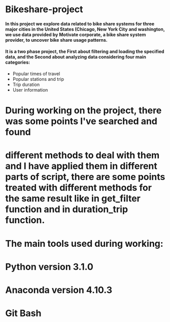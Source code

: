 # Bikeshare-project

#### In this project we explore data related to bike share systems for three major cities in the United States (Chicago, New York City and washington, we use data provided by Motivate corporate, a bike share system provider, to uncover bike share usage patterns.
#### It is a two phase project, the First about filtering and loading the specified data, and the Second about analyzing data considering four main categories: 
- Popular times of travel 
- Popular stations and trip 
- Trip duration 
- User information           

# During working on the project, there was some points I've searched and found 
# different methods to deal with them and I have applied them in different parts of script, there are some points treated with different methods for the same result like in get_filter function and in duration_trip function.

# The main tools used during working:
# Python version 3.1.0
# Anaconda version 4.10.3
# Git Bash
